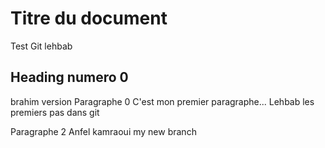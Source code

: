 # Titre du document
Test Git lehbab

## Heading numero 0
brahim version
Paragraphe 0
C'est mon premier paragraphe... Lehbab
les premiers pas dans git

Paragraphe 2
Anfel kamraoui 
my new branch